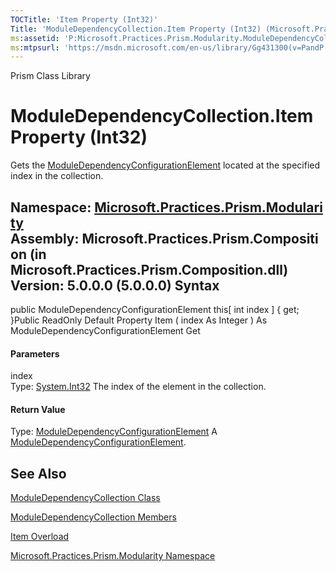 ```yaml
---
TOCTitle: 'Item Property (Int32)'
Title: 'ModuleDependencyCollection.Item Property (Int32) (Microsoft.Practices.Prism.Modularity)'
ms:assetid: 'P:Microsoft.Practices.Prism.Modularity.ModuleDependencyCollection.Item(System.Int32)'
ms:mtpsurl: 'https://msdn.microsoft.com/en-us/library/Gg431300(v=PandP.50)'
---
```


Prism Class Library

ModuleDependencyCollection.Item Property (Int32)
====================================================

Gets the [ModuleDependencyConfigurationElement](https://msdn.microsoft.com/t:microsoft.practices.prism.modularity.moduledependencyconfigurationelement) located at the specified index in the collection.

**Namespace:** [Microsoft.Practices.Prism.Modularity](https://msdn.microsoft.com/n:microsoft.practices.prism.modularity)
**Assembly:** Microsoft.Practices.Prism.Composition (in Microsoft.Practices.Prism.Composition.dll) Version: 5.0.0.0 (5.0.0.0)
Syntax
------

<span id="syntaxToggle"></span>public ModuleDependencyConfigurationElement this[ int index \] { get; }Public ReadOnly Default Property Item ( index As Integer ) As ModuleDependencyConfigurationElement Get
#### Parameters

index  
Type: [System.Int32](http://msdn2.microsoft.com/en-us/library/td2s409d)
The index of the element in the collection.

#### Return Value

Type: [ModuleDependencyConfigurationElement](https://msdn.microsoft.com/t:microsoft.practices.prism.modularity.moduledependencyconfigurationelement)
A [ModuleDependencyConfigurationElement](https://msdn.microsoft.com/t:microsoft.practices.prism.modularity.moduledependencyconfigurationelement).

See Also
--------


[ModuleDependencyCollection Class](https://msdn.microsoft.com/t:microsoft.practices.prism.modularity.moduledependencycollection)

[ModuleDependencyCollection Members](https://msdn.microsoft.com/allmembers.t:microsoft.practices.prism.modularity.moduledependencycollection)

[Item Overload](https://msdn.microsoft.com/overload:microsoft.practices.prism.modularity.moduledependencycollection.item)

[Microsoft.Practices.Prism.Modularity Namespace](https://msdn.microsoft.com/n:microsoft.practices.prism.modularity)
